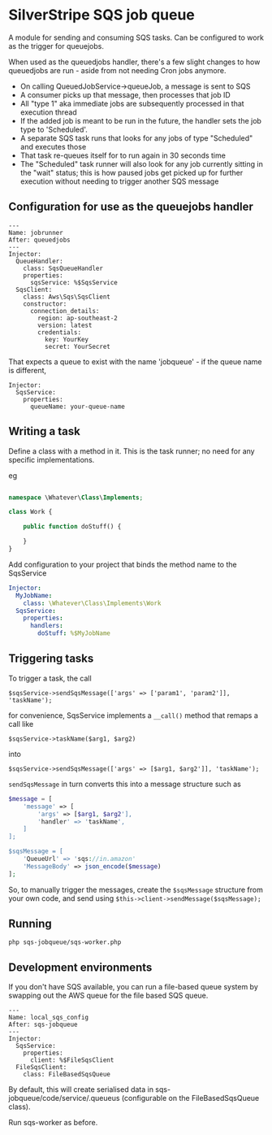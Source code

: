 # SilverStripe SQS job queue

A module for sending and consuming SQS tasks. Can be configured to work as the trigger for queuejobs. 

When used as the queuedjobs handler, there's a few slight changes to how queuedjobs are run - aside from not needing Cron jobs anymore. 

* On calling QueuedJobService->queueJob, a message is sent to SQS
* A consumer picks up that message, then processes that job ID
* All "type 1" aka immediate jobs are subsequently processed in that execution thread
* If the added job is meant to be run in the future, the handler sets the job type to 'Scheduled'. 
* A separate SQS task runs that looks for any jobs of type "Scheduled" and executes those
* That task re-queues itself for to run again in 30 seconds time
* The "Scheduled" task runner will also look for any job currently sitting in the "wait" status; this is how paused jobs get picked up for further execution without needing to trigger another SQS message

## Configuration for use as the queuejobs handler

```
---
Name: jobrunner
After: queuedjobs
---
Injector:
  QueueHandler:
    class: SqsQueueHandler
    properties:
      sqsService: %$SqsService
  SqsClient:
    class: Aws\Sqs\SqsClient
    constructor:
      connection_details: 
        region: ap-southeast-2
        version: latest
        credentials: 
          key: YourKey
          secret: YourSecret
```


That expects a queue to exist with the name 'jobqueue' - if the queue name is different, 

```
Injector:
  SqsService:
    properties:
      queueName: your-queue-name

```


## Writing a task

Define a class with a method in it. This is the task runner; no need for any
specific implementations. 

eg

```php

namespace \Whatever\Class\Implements;

class Work {

    public function doStuff() {

    }
}
```

Add configuration to your project that binds the method name to the SqsService

```yml
Injector:
  MyJobName: 
    class: \Whatever\Class\Implements\Work
  SqsService:
    properties:
      handlers: 
        doStuff: %$MyJobName
```

## Triggering tasks

To trigger a task, the call

`$sqsService->sendSqsMessage(['args' => ['param1', 'param2']], 'taskName');` 

for convenience, SqsService implements a `__call()` method that remaps a call like

`$sqsService->taskName($arg1, $arg2)` 

into 

`$sqsService->sendSqsMessage(['args' => [$arg1, $arg2']], 'taskName');`

`sendSqsMessage` in turn converts this into a message structure such as

```php
$message = [
    'message' => [
        'args' => [$arg1, $arg2'],
        'handler' => 'taskName',
    ]
];

$sqsMessage = [
    'QueueUrl' => 'sqs://in.amazon'
    'MessageBody' => json_encode($message)
];

```

So, to manually trigger the messages, create the `$sqsMessage` structure from
your own code, and send using `$this->client->sendMessage($sqsMessage);`


## Running

```
php sqs-jobqueue/sqs-worker.php
```


## Development environments

If you don't have SQS available, you can run a file-based queue system by swapping
out the AWS queue for the file based SQS queue.

```
---
Name: local_sqs_config
After: sqs-jobqueue
---
Injector:
  SqsService:
    properties:
      client: %$FileSqsClient
  FileSqsClient:
    class: FileBasedSqsQueue

```

By default, this will create serialised data in sqs-jobqueue/code/service/.queueus (configurable
on the FileBasedSqsQueue class). 

Run sqs-worker as before. 
